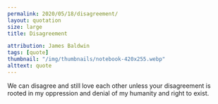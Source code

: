 ```yaml
---
permalink: 2020/05/18/disagreement/
layout: quotation
size: large
title: Disagreement

attribution: James Baldwin
tags: [quote]
thumbnail: "/img/thumbnails/notebook-420x255.webp"
alttext: quote
---
```


We can disagree and still love each other unless your disagreement is rooted
in my oppression and denial of my humanity and right to exist.
